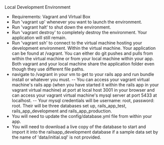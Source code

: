Local Development Environment
- Requirements: Vagrant and Virtual Box
- Run 'vagrant up' whenever you want to launch the environment.
- Run 'vagrant halt' to shut down the environment.
- Run 'vagrant destroy' to completely destroy the environment. Your application will still remain.
- Run 'vagrant ssh' to connect to the virtual machine hosting your development environment. Within the virtual machine. Your application can be found at /vagrant. You can either do git pushes and pulls from within the virtual machine or from your local machine within your app. Both vagrant and your local machine share the application folder even though they use different file paths.
- navigate to /vagrant in your vm to get to your rails app and run bundle install or whatever you must.
-- You can access your vagrant virtual machine's rails app (when you have started it within the rails app in your vagrant virtual machine) at port at local host 3001 in your browser and can access your vagrant virtual machine's mysql server at port 5433 at localhost. 
-- Your mysql credentials will be username: root, password: root. Their will be three databases set up, rails_app_test, rails_app_development and rails_app_production.
- You will need to update the config/database.yml file from within your app.
- You will need to download a live copy of the database to start and import it into the railsapp_development database if a sample data set by the name of 'data/initial.sql' is not provided.

